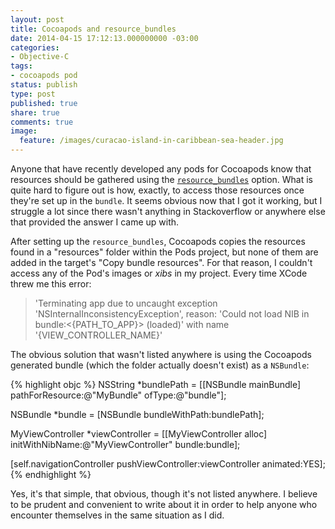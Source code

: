 ```yaml
---
layout: post
title: Cocoapods and resource_bundles
date: 2014-04-15 17:12:13.000000000 -03:00
categories:
- Objective-C
tags:
- cocoapods pod
status: publish
type: post
published: true
share: true
comments: true
image:
  feature: /images/curacao-island-in-caribbean-sea-header.jpg
---
```


Anyone that have recently developed any pods for Cocoapods know that resources
should be gathered using the [`resource_bundles`](http://guides.cocoapods.org/syntax/podspec.html#resource_bundles)
option. What is quite hard to figure out is how, exactly, to access those
resources once they're set up in the `bundle`. It seems obvious now that I got
it working, but I struggle a lot since there wasn't anything in Stackoverflow or
anywhere else that provided the answer I came up with.

After setting up the `resource_bundles`, Cocoapods copies the resources found in
a "resources" folder within the Pods project, but none of them are added in the
target's "Copy bundle resources". For that reason, I couldn't access any of the
Pod's images or *xibs* in my project. Every time XCode threw me this error:

> 'Terminating app due to uncaught exception 'NSInternalInconsistencyException',
> reason: 'Could not load NIB in bundle:<{PATH_TO_APP}> (loaded)' with name
> '{VIEW_CONTROLLER_NAME}'

The obvious solution that wasn't listed anywhere is using the Cocoapods
generated bundle (which the folder actually doesn't exist) as a `NSBundle`:

{% highlight objc %}
NSString *bundlePath = [[NSBundle mainBundle] pathForResource:@"MyBundle" ofType:@"bundle"];

NSBundle *bundle = [NSBundle bundleWithPath:bundlePath];

MyViewController *viewController = [[MyViewController alloc] initWithNibName:@"MyViewController" bundle:bundle];

[self.navigationController pushViewController:viewController animated:YES];
{% endhighlight %}

Yes, it's that simple, that obvious, though it's not listed anywhere. I believe
to be prudent and convenient to write about it in order to help anyone who
encounter themselves in the same situation as I did.
